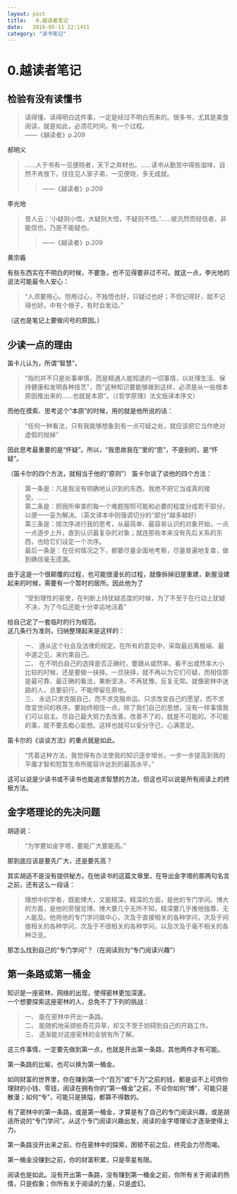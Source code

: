 ```yaml
---
layout: post
title:   0.越读者笔记
date:   2016-05-11 22:1411
category: "读书笔记"
---
```

# 0.越读者笔记

## 检验有没有读懂书

>读得懂、读得明白这件事，一定是经过不明白而来的。很多书，尤其是美食阅读，就是如此，必须花时间，有一个过程。  
>——《越读者》p.209

郝明义 


>……人于书有一见便晓者，天下之弃材也。……读书从勤苦中得些滋味，自然不肯放下。往往见人家子弟，一见便晓，多无成就。  
>>——《越读者》p.209

李光地

>昔人云：‘小疑则小悟，大疑则大悟，不疑则不悟。’……彼汎然而轻信者，非能信也，乃是不能疑也。  
>>——《越读者》p.209

黄宗羲

有些东西实在不明白的时候，不要急，也不见得要非过不可。就这一点，李光地的说法可能最令人安心：
>“人须要用心。但用过心，不独悟也好，只疑过也好；不但记得好，就不记得也好。中有个根子，有时会发动。”  

（这也是笔记上要做问号的原因。）


## 少读一点的理由

笛卡儿认为，所谓“智慧”，

>"指的并不只是处事审慎，而是精通人能知道的一切事情，以处理生活、保持健康和发明各种技艺"，而“这种知识要能够做到这样，必须是从一些根本原因推出来的……也就是本原”。（《哲学原理》法文版译本序文）

而他在摸索、思考这个“本原”的时候，用的就是他所说的话：
>"任何一种看法，只有我能够想象到有一点可疑之处，就应该把它当作绝对虚假的抛掉"

因此思考最重要的是“怀疑”。所以，“我思故我在”里的“思”，不是别的，是“怀疑”。


（笛卡尔的四个方法，就相当于他的“原则”）
笛卡尔谈了谈他的四个方法：

>第一条是：凡是我没有明确地认识到的东西，我绝不把它当成真的接受。……  
>第二条是：把我所审查的每一个难题按照可能和必要的程度分成若干部分，以便一一妥为解决。（英文译本中则强调切分的“部分”越多越好）  
>第三条是：按次序进行我的思考，从最简单、最容易认识的对象开始，一点一点逐步上升，直到认识最复杂的对象；就连那些本来没有先后关系的东西，也给它们设定一个次序。  
>最后一条是：在任何情况之下，都要尽量全面地考察，尽量普遍地复查，做到确信毫无遗漏。  

由于这是一个很颠覆的过程，也可能很漫长的过程，就像拆掉旧屋重建，新屋没建起来的时候，需要有一个暂时的居所。因此他为了  

>“受到理性的驱使，在判断上持犹疑态度的时候，为了不至于在行动上犹疑不决，为了今后还能十分幸运地活着”  

给自己定了一套临时的行为规范。  
这几条行为准则，归纳整理起来是这样的：  

>一、 遵从这个社会及法律的规定。在所有的意见中，采取最远离极端、最中道之见，来约束自己。  
>二、 在不明白自己的选择是否正确时，要跟从或然率。看不出或然率大小比较的时候，还是要做一抉择。一旦抉择，就不再以为它们可疑，而相信那是最可靠、最正确的看法，果断坚决，不再犹豫，反复无常。就像密林中迷路的人，总要前行，不能停留在原地。  
>三、 永远只求克服自己，而不求克服命运。只求改变自己的愿望，而不求改变世间的秩序。要始终相信一点，除了我们自己的思想，没有一样事情我们可以自主。尽自己最大努力去改善。改善不了的，就是不可能的。不可能的事，就不要去痴心妄想。这样也就可以安分守己，心满意足。  

笛卡尔的《谈谈方法》的重点就是如此。  

>“凭着这种方法，我觉得有办法使我的知识逐步增长，一步一步提高到我的平庸才智和短暂生命所能容许达到的最高水平。”  

这可以说是少读书或不读书也能追求智慧的方法，但这也可以说是所有阅读上的终极方法。  


## 金字塔理论的先决问题

胡适说：

>“为学要如金字塔，要能广大要能高。”  

那到底应该是要先广大，还是要先高？

其实胡适不是没有提供秘方。在他读书的这篇文章里，在导出金字塔的那两句名言之前，还有这么一段话：  

>理想中的学者，既能博大，又能精深。精深的方面，是他的专门学问。博大的方面，是他的旁搜览博。博大要几乎无所不知，精深要几乎推他独尊，无人能及。他用他的专门学问做中心，次及于直接相关的各种学问，次及于间接相关的各种学问，次及于不很相关的各种学问，以及次及于毫不相关的各种泛览。  

那怎么找到自己的“专门学问”？（在阅读则为“专门阅读兴趣”） 



## 第一条路或第一桶金  

知识是一座密林，网络的出现，使得密林更加深邃。  
一个想要探索这座密林的人，总免不了下列的挑战：  

>一、 能在密林中开出一条路。  
>二、 能随机地采撷些奇花异草，却又不至于妨碍到自己的开路工作。  
>三、 逐渐能对这座密林的全貌有所了解。  

这三件事情，一定要先做到第一点，也就是开出第一条路，其他两件才有可能。  

第一条路的比喻，也可以换为第一桶金。  

如同财富的世界里，你在赚到第一个“百万”或“千万”之前的钱，都是谈不上可供你理财的小钱、零钱，阅读在拥有你的“第一桶金”之前，不论你如何“博”，可能只是散漫；如何“专”，可能只是狭隘，都算不得数的。  

有了密林中的第一条路，或是第一桶金，才算是有了自己的专门阅读兴趣，或是胡适所说的“专门学问”。从这个专门阅读兴趣出发，阅读的金字塔理论才逐渐使得上力。  

第一条路没开出来之前，你在密林中的探索，困顿不前之后，终究会力尽而竭。  

第一桶金没赚到之前，你的财富积累，只是零星有限。  

阅读也是如此。没有开出第一条路，没有赚到第一桶金之前，你所有关于阅读的热情，只是假象；你所有关于阅读的力量，只是虚幻。  

